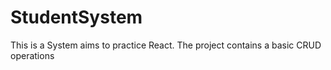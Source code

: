# StudentSystem
This is a System aims to practice React. The project contains a basic CRUD operations
